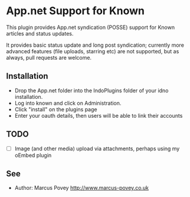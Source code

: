 App.net Support for Known
==========================

This plugin provides App.net syndication (POSSE) support for Known articles and status updates.

It provides basic status update and long post syndication; currently more advanced features (file uploads, starring etc) are not supported,
but as always, pull requests are welcome.

Installation
------------

* Drop the App.net folder into the IndoPlugins folder of your idno installation.
* Log into known and click on Administration.
* Click "install" on the plugins page
* Enter your oauth details, then users will be able to link their accounts

TODO
----

* [ ] Image (and other media) upload via attachments, perhaps using my oEmbed plugin

See
---
 * Author: Marcus Povey <http://www.marcus-povey.co.uk> 

